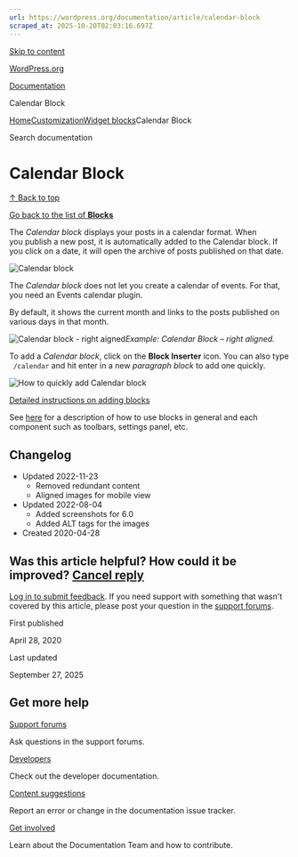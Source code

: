 ```yaml
---
url: https://wordpress.org/documentation/article/calendar-block
scraped_at: 2025-10-20T02:03:16.697Z
---
```


[Skip to content](https://wordpress.org/documentation/article/calendar-block/#wp--skip-link--target)

[WordPress.org](https://wordpress.org/)

[Documentation](https://wordpress.org/documentation)

Calendar Block

[Home](https://wordpress.org/documentation)[Customization](https://wordpress.org/documentation/customization/)[Widget blocks](https://wordpress.org/documentation/category/widget-blocks/)Calendar Block

Search documentation

# Calendar Block

[↑ Back to top](https://wordpress.org/documentation/article/calendar-block/#wp--skip-link--target)

[Go back to the list of **Blocks**](https://wordpress.org/documentation/article/blocks/)

The _Calendar block_ displays your posts in a calendar format. When you publish a new post, it is automatically added to the Calendar block. If you click on a date, it will open the archive of posts published on that date.

![Calendar block](https://wordpress.org/documentation/files/2020/04/Screen-Shot-2020-04-28-at-9.44.31-AM.png)

The _Calendar block_ does not let you create a calendar of events. For that, you need an Events calendar plugin.

By default, it shows the current month and links to the posts published on various days in that month.

![Calendar block - right aigned](https://wordpress.org/documentation/files/2020/04/Screen-Shot-2020-04-28-at-9.47.19-AM.png)_Example: Calendar Block – right aligned._

To add a _Calendar block_, click on the **Block Inserter** icon. You can also type ` /calendar` and hit enter in a new _paragraph block_ to add one quickly.

![How to quickly add Calendar block](https://wordpress.org/documentation/files/2022/08/171653175-30c8d445-8470-4768-8a93-20418f7f3c77.png)

[Detailed instructions on adding blocks](https://wordpress.org/documentation/article/adding-a-new-block/)

See [here](https://wordpress.org/documentation/article/work-with-blocks/) for a description of how to use blocks in general and each component such as toolbars, settings panel, etc.

## Changelog

- Updated 2022-11-23
  - Removed redundant content
  - Aligned images for mobile view
- Updated 2022-08-04
  - Added screenshots for 6.0
  - Added ALT tags for the images
- Created 2020-04-28

## Was this article helpful? How could it be improved? [Cancel reply](https://wordpress.org/documentation/article/calendar-block/\#respond)

[Log in to submit feedback](https://login.wordpress.org/?redirect_to=https%3A%2F%2Fwordpress.org%2Fdocumentation%2Farticle%2Fcalendar-block%2F&locale=en_US). If you need support with something that wasn't covered by this article, please post your question in the [support forums](https://wordpress.org/support/forums/).

First published

April 28, 2020

Last updated

September 27, 2025

## Get more help

[Support forums](https://wordpress.org/support/forums/)

Ask questions in the support forums.

[Developers](https://developer.wordpress.org/)

Check out the developer documentation.

[Content suggestions](https://github.com/WordPress/Documentation-Issue-Tracker/issues)

Report an error or change in the documentation issue tracker.

[Get involved](https://make.wordpress.org/docs/)

Learn about the Documentation Team and how to contribute.